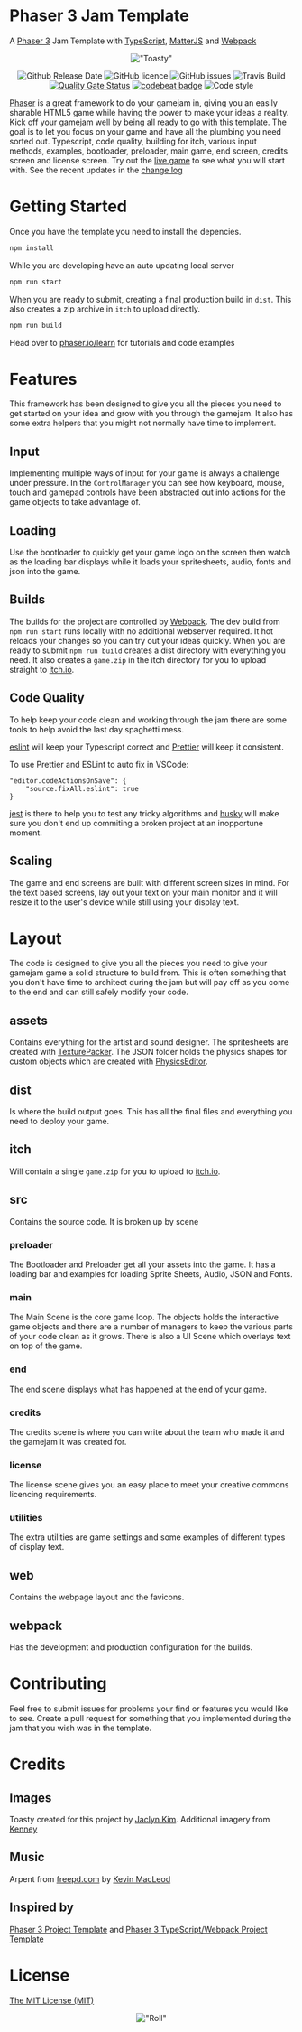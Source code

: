 # Phaser 3 Jam Template

A [Phaser 3](https://phaser.io/) Jam Template with [TypeScript](https://www.typescriptlang.org/), [MatterJS](https://brm.io/matter-js/) and [Webpack](https://webpack.js.org/)

<div align="center">

!["Toasty"](assets/images/toasty.png)

</div>
<div align="center">
  
![Github Release Date](https://img.shields.io/github/release-date/n00begon/phaser-jam-template)
![GitHub licence](https://img.shields.io/github/license/n00begon/phaser-jam-template)
![GitHub issues](https://img.shields.io/github/issues/n00begon/phaser-jam-template)
![Travis Build](https://travis-ci.com/n00begon/phaser-jam-template.svg?branch=master)
[![Quality Gate Status](https://sonarcloud.io/api/project_badges/measure?project=n00begon_phaser-jam-template&metric=alert_status)](https://sonarcloud.io/dashboard?id=n00begon_phaser-jam-template)
[![codebeat badge](https://codebeat.co/badges/b8b83ef8-c790-4b05-9765-00e588d13611)](https://codebeat.co/projects/github-com-n00begon-phaser-jam-template-master)
![Code style](https://img.shields.io/badge/code_style-prettier-ff69b4.svg)

</div>

[Phaser](https://github.com/photonstorm/phaser) is a great framework to do your gamejam in, giving you an easily sharable HTML5 game while having the power to make your ideas a reality. Kick off your gamejam well by being all ready to go with this template. The goal is to let you focus on your game and have all the plumbing you need sorted out. Typescript, code quality, building for itch, various input methods, examples, bootloader, preloader, main game, end screen, credits screen and license screen. Try out the [live game](https://n00begon.com/games/toasty/) to see what you will start with. See the recent updates in the [change log](CHANGELOG.md)

# Getting Started

Once you have the template you need to install the depencies.

```bash
npm install
```

While you are developing have an auto updating local server

```bash
npm run start
```

When you are ready to submit, creating a final production build in `dist`. This also creates a zip archive in `itch` to upload directly.

```bash
npm run build
```

Head over to [phaser.io/learn](https://phaser.io/learn) for tutorials and code examples

# Features

This framework has been designed to give you all the pieces you need to get started on your idea and grow with you through the gamejam. It also has some extra helpers that you might not normally have time to implement.

## Input

Implementing multiple ways of input for your game is always a challenge under pressure. In the `ControlManager` you can see how keyboard, mouse, touch and gamepad controls have been abstracted out into actions for the game objects to take advantage of.

## Loading

Use the bootloader to quickly get your game logo on the screen then watch as the loading bar displays while it loads your spritesheets, audio, fonts and json into the game.

## Builds

The builds for the project are controlled by [Webpack](https://webpack.js.org/). The dev build from `npm run start` runs locally with no additional webserver required. It hot reloads your changes so you can try out your ideas quickly. When you are ready to submit `npm run build` creates a dist directory with everything you need. It also creates a `game.zip` in the itch directory for you to upload straight to [itch.io](https://itch.io/docs/creators/html5).

## Code Quality

To help keep your code clean and working through the jam there are some tools to help avoid the last day spaghetti mess.

[eslint](https://eslint.org/) will keep your Typescript correct and [Prettier](https://prettier.io/) will keep it consistent.

To use Prettier and ESLint to auto fix in VSCode:

```
"editor.codeActionsOnSave": {
    "source.fixAll.eslint": true
}
```

[jest](https://jestjs.io/) is there to help you to test any tricky algorithms and [husky](https://typicode.github.io/husky/) will make sure you don't end up commiting a broken project at an inopportune moment.

## Scaling

The game and end screens are built with different screen sizes in mind. For the text based screens, lay out your text on your main monitor and it will resize it to the user's device while still using your display text.

# Layout

The code is designed to give you all the pieces you need to give your gamejam game a solid structure to build from. This is often something that you don't have time to architect during the jam but will pay off as you come to the end and can still safely modify your code.

## assets

Contains everything for the artist and sound designer. The spritesheets are created with [TexturePacker](https://www.codeandweb.com/texturepacker). The JSON folder holds the physics shapes for custom objects which are created with [PhysicsEditor](https://www.codeandweb.com/physicseditor).

## dist

Is where the build output goes. This has all the final files and everything you need to deploy your game.

## itch

Will contain a single `game.zip` for you to upload to [itch.io](https://itch.io/docs/creators/html5).

## src

Contains the source code. It is broken up by scene

### preloader

The Bootloader and Preloader get all your assets into the game. It has a loading bar and examples for loading Sprite Sheets, Audio, JSON and Fonts.

### main

The Main Scene is the core game loop. The objects holds the interactive game objects and there are a number of managers to keep the various parts of your code clean as it grows. There is also a UI Scene which overlays text on top of the game.

### end

The end scene displays what has happened at the end of your game.

### credits

The credits scene is where you can write about the team who made it and the gamejam it was created for.

### license

The license scene gives you an easy place to meet your creative commons licencing requirements.

### utilities

The extra utilities are game settings and some examples of different types of display text.

## web

Contains the webpage layout and the favicons.

## webpack

Has the development and production configuration for the builds.

# Contributing

Feel free to submit issues for problems your find or features you would like to see. Create a pull request for something that you implemented during the jam that you wish was in the template.

# Credits

## Images

Toasty created for this project by [Jaclyn Kim](https://www.fiverr.com/jaclynkim). Additional imagery from [Kenney](https://www.kenney.nl/assets)

## Music

Arpent from [freepd.com](https://freepd.com/electronic.php) by [Kevin MacLeod](https://incompetech.com/)

## Inspired by

[Phaser 3 Project Template](https://github.com/photonstorm/phaser3-project-template) and
[Phaser 3 TypeScript/Webpack Project Template](https://github.com/wtravO/phaser3-typescript-template)

# License

[The MIT License (MIT)](LICENSE)

<div align="center">

!["Roll"](roll.gif)

</div>
